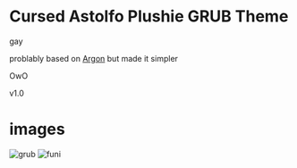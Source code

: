 # Cursed Astolfo Plushie GRUB Theme

gay

problably based on [Argon](https://github.com/stuarthayhurst/argon-grub-theme) but made it simpler

OwO

v1.0

# images

![grub](https://cdn.discordapp.com/attachments/793769420551618570/888400481641189417/IMG_20210917_201209.jpg)
![funi](https://cdn.discordapp.com/attachments/793769420551618570/888400481133674526/images_3.jpeg)
